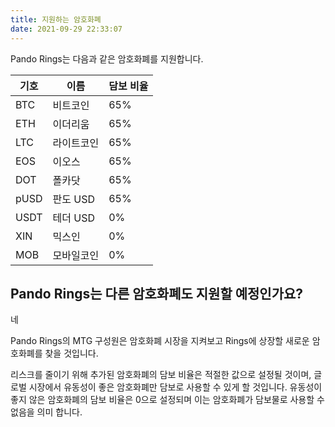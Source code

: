 ```yaml
---
title: 지원하는 암호화폐
date: 2021-09-29 22:33:07
---
```


Pando Rings는 다음과 같은 암호화폐를 지원합니다.

| 기호   | 이름     | 담보 비율 |
| ---- | ------ | ----- |
| BTC  | 비트코인   | 65%   |
| ETH  | 이더리움   | 65%   |
| LTC  | 라이트코인  | 65%   |
| EOS  | 이오스    | 65%   |
| DOT  | 폴카닷    | 65%   |
| pUSD | 판도 USD | 65%   |
| USDT | 테더 USD | 0%    |
| XIN  | 믹스인    | 0%    |
| MOB  | 모바일코인  | 0%    |

## Pando Rings는 다른 암호화폐도 지원할 예정인가요?

네

Pando Rings의 MTG 구성원은 암호화폐 시장을 지켜보고 Rings에 상장할 새로운 암호화폐를 찾을 것입니다.

리스크를 줄이기 위해 추가된 암호화폐의 담보 비율은 적절한 값으로 설정될 것이며, 글로벌 시장에서 유동성이 좋은 암호화폐만 담보로 사용할 수 있게 할 것입니다. 유동성이 좋지 않은 암호화폐의 담보 비율은 0으로 설정되며 이는 암호화폐가 담보물로 사용할 수 없음을 의미 합니다.

